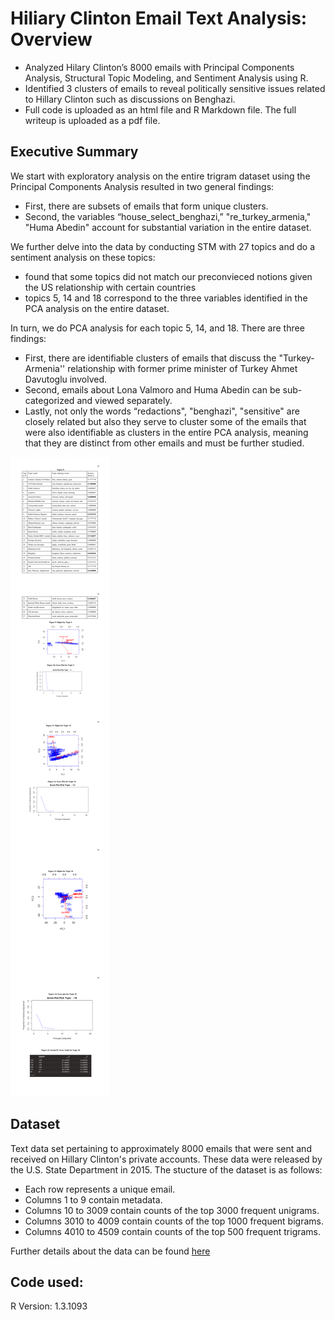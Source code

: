# Hiliary Clinton Email Text Analysis: Overview 
* Analyzed Hilary Clinton’s 8000 emails with Principal Components Analysis, Structural Topic Modeling, and Sentiment Analysis using R.
* Identified 3 clusters of emails to reveal politically sensitive issues related to Hillary Clinton such as discussions on Benghazi.
* Full code is uploaded as an html file and R Markdown file. The full writeup is uploaded as a pdf file. 

## Executive Summary
We start with exploratory analysis on the entire trigram dataset using the Principal Components Analysis resulted in two general findings: 
* First, there are subsets of emails that form unique clusters. 
* Second, the variables “house_select_benghazi,” "re_turkey_armenia," "Huma Abedin" account for substantial variation in the entire dataset. 

We further delve into the data by conducting STM with 27 topics and do a sentiment analysis on these topics: 
* found that some topics did not match our preconvieced notions given the US relationship with certain countries
* topics 5, 14 and 18 correspond to the three variables identified in the PCA analysis on the entire dataset. 

In turn, we do PCA analysis for each topic 5, 14, and 18. There are three findings: 
* First, there are identifiable clusters of emails that discuss the "Turkey-Armenia'' relationship with former prime minister of Turkey Ahmet Davutoglu involved. 
* Second, emails about Lona Valmoro and Huma Abedin can be sub-categorized and viewed separately. 
* Lastly, not only the words “redactions", "benghazi", "sensitive" are closely related but also they serve to cluster some of the emails that were also identifiable as clusters in the entire PCA analysis, meaning that they are distinct from other emails and must be further studied.

![alt text](https://github.com/grantjw/pol_text_proj4/blob/main/Merged_document%20(1).png)

## Dataset
Text data set pertaining to approximately 8000 emails that were sent and received on Hillary Clinton's private accounts. These data were released by the U.S. State Department in 2015.
The stucture of the dataset is as follows: 
* Each row represents a unique email.
* Columns 1 to 9 contain metadata.
* Columns 10 to 3009 contain counts of the top 3000 frequent unigrams.
* Columns 3010 to 4009 contain counts of the top 1000 frequent bigrams.
* Columns 4010 to 4509 contain counts of the top 500 frequent trigrams.

Further details about the data can be found [here](https://www.kaggle.com/kaggle/hillary-clinton-emails) 

## Code used:
R Version: 1.3.1093

